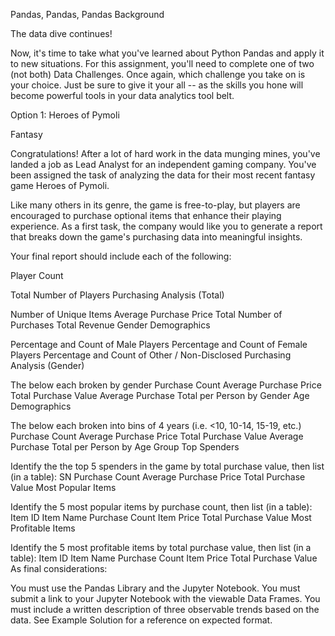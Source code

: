 Pandas, Pandas, Pandas
Background

The data dive continues!

Now, it's time to take what you've learned about Python Pandas and apply it to new situations. For this assignment, you'll need to complete one of two (not both) Data Challenges. Once again, which challenge you take on is your choice. Just be sure to give it your all -- as the skills you hone will become powerful tools in your data analytics tool belt.

Option 1: Heroes of Pymoli

Fantasy

Congratulations! After a lot of hard work in the data munging mines, you've landed a job as Lead Analyst for an independent gaming company. You've been assigned the task of analyzing the data for their most recent fantasy game Heroes of Pymoli.

Like many others in its genre, the game is free-to-play, but players are encouraged to purchase optional items that enhance their playing experience. As a first task, the company would like you to generate a report that breaks down the game's purchasing data into meaningful insights.

Your final report should include each of the following:

Player Count

Total Number of Players
Purchasing Analysis (Total)

Number of Unique Items
Average Purchase Price
Total Number of Purchases
Total Revenue
Gender Demographics

Percentage and Count of Male Players
Percentage and Count of Female Players
Percentage and Count of Other / Non-Disclosed
Purchasing Analysis (Gender)

The below each broken by gender
Purchase Count
Average Purchase Price
Total Purchase Value
Average Purchase Total per Person by Gender
Age Demographics

The below each broken into bins of 4 years (i.e. <10, 10-14, 15-19, etc.)
Purchase Count
Average Purchase Price
Total Purchase Value
Average Purchase Total per Person by Age Group
Top Spenders

Identify the the top 5 spenders in the game by total purchase value, then list (in a table):
SN
Purchase Count
Average Purchase Price
Total Purchase Value
Most Popular Items

Identify the 5 most popular items by purchase count, then list (in a table):
Item ID
Item Name
Purchase Count
Item Price
Total Purchase Value
Most Profitable Items

Identify the 5 most profitable items by total purchase value, then list (in a table):
Item ID
Item Name
Purchase Count
Item Price
Total Purchase Value
As final considerations:

You must use the Pandas Library and the Jupyter Notebook.
You must submit a link to your Jupyter Notebook with the viewable Data Frames.
You must include a written description of three observable trends based on the data.
See Example Solution for a reference on expected format.